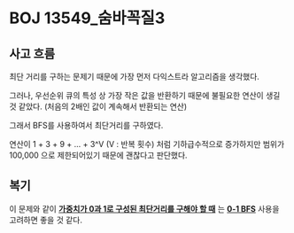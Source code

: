# BOJ 13549\_숨바꼭질3

## 사고 흐름

최단 거리를 구하는 문제기 때문에 가장 먼저 다익스트라 알고리즘을 생각했다.

그러나, 우선순위 큐의 특성 상 가장 작은 값을 반환하기 때문에 불필요한 연산이 생길 것 같았다. (처음의 2배인 값이 계속해서 반환되는 연산)

그래서 BFS를 사용하여서 최단거리를 구하였다. 

연산이 1 + 3 + 9 + ... + 3^V (V : 반복 횟수) 처럼 기하급수적으로 증가하지만 범위가 100,000 으로 제한되어있기 때문에 괜찮다고 판단했다.

## 복기

이 문제와 같이 <u>**가중치가 0과 1로 구성된 최단거리를 구해야 할 때**</u> 는 [**0-1 BFS**](https://nicotina04.tistory.com/168) 사용을 고려하면 좋을 것 같다.

